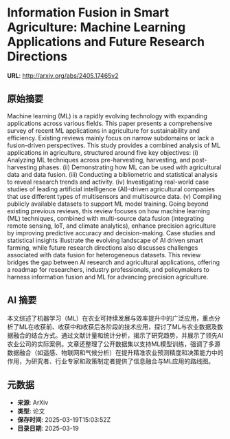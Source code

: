 # Information Fusion in Smart Agriculture: Machine Learning Applications and Future Research Directions

**URL**: http://arxiv.org/abs/2405.17465v2

## 原始摘要

Machine learning (ML) is a rapidly evolving technology with expanding
applications across various fields. This paper presents a comprehensive survey
of recent ML applications in agriculture for sustainability and efficiency.
Existing reviews mainly focus on narrow subdomains or lack a fusion-driven
perspectives. This study provides a combined analysis of ML applications in
agriculture, structured around five key objectives: (i) Analyzing ML techniques
across pre-harvesting, harvesting, and post-harvesting phases. (ii)
Demonstrating how ML can be used with agricultural data and data fusion. (iii)
Conducting a bibliometric and statistical analysis to reveal research trends
and activity. (iv) Investigating real-world case studies of leading artificial
intelligence (AI)-driven agricultural companies that use different types of
multisensors and multisource data. (v) Compiling publicly available datasets to
support ML model training. Going beyond existing previous reviews, this review
focuses on how machine learning (ML) techniques, combined with multi-source
data fusion (integrating remote sensing, IoT, and climate analytics), enhance
precision agriculture by improving predictive accuracy and decision-making.
Case studies and statistical insights illustrate the evolving landscape of AI
driven smart farming, while future research directions also discusses
challenges associated with data fusion for heterogeneous datasets. This review
bridges the gap between AI research and agricultural applications, offering a
roadmap for researchers, industry professionals, and policymakers to harness
information fusion and ML for advancing precision agriculture.


## AI 摘要

本文综述了机器学习（ML）在农业可持续发展与效率提升中的广泛应用，重点分析了ML在收获前、收获中和收获后各阶段的技术应用，探讨了ML与农业数据及数据融合的结合方式。通过文献计量和统计分析，揭示了研究趋势，并展示了领先AI农业公司的实际案例。文章还整理了公开数据集以支持ML模型训练，强调了多源数据融合（如遥感、物联网和气候分析）在提升精准农业预测精度和决策能力中的作用，为研究者、行业专家和政策制定者提供了信息融合与ML应用的路线图。

## 元数据

- **来源**: ArXiv
- **类型**: 论文
- **保存时间**: 2025-03-19T15:03:52Z
- **目录日期**: 2025-03-19
